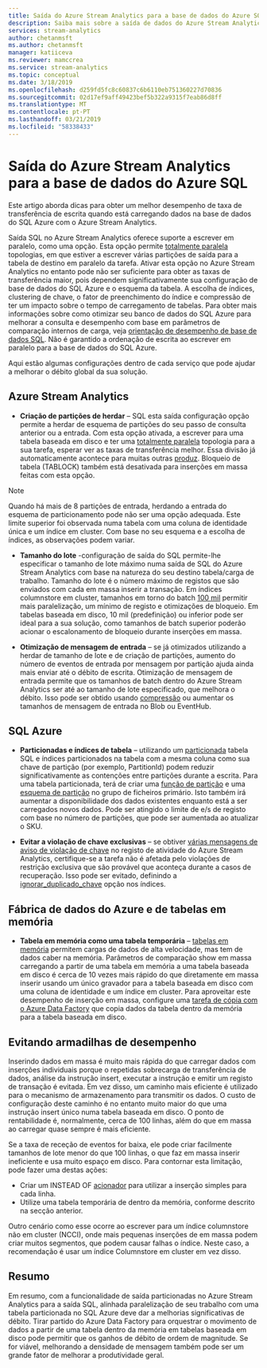 ```yaml
---
title: Saída do Azure Stream Analytics para a base de dados do Azure SQL
description: Saiba mais sobre a saída de dados do Azure Stream Analytics para o SQL Azure e obter taxas de débito de escrita mais elevadas.
services: stream-analytics
author: chetanmsft
ms.author: chetanmsft
manager: katiiceva
ms.reviewer: mamccrea
ms.service: stream-analytics
ms.topic: conceptual
ms.date: 3/18/2019
ms.openlocfilehash: d259fd5fc8c60837c6b6110eb751360227d70836
ms.sourcegitcommit: 02d17ef9aff49423bef5b322a9315f7eab86d8ff
ms.translationtype: MT
ms.contentlocale: pt-PT
ms.lasthandoff: 03/21/2019
ms.locfileid: "58338433"
---
```

# <a name="azure-stream-analytics-output-to-azure-sql-database"></a>Saída do Azure Stream Analytics para a base de dados do Azure SQL

Este artigo aborda dicas para obter um melhor desempenho de taxa de transferência de escrita quando está carregando dados na base de dados do SQL Azure com o Azure Stream Analytics.

Saída SQL no Azure Stream Analytics oferece suporte a escrever em paralelo, como uma opção. Esta opção permite [totalmente paralela](https://docs.microsoft.com/azure/stream-analytics/stream-analytics-parallelization#embarrassingly-parallel-jobs) topologias, em que estiver a escrever várias partições de saída para a tabela de destino em paralelo da tarefa. Ativar esta opção no Azure Stream Analytics no entanto pode não ser suficiente para obter as taxas de transferência maior, pois dependem significativamente sua configuração de base de dados do SQL Azure e o esquema da tabela. A escolha de índices, clustering de chave, o fator de preenchimento do índice e compressão de ter um impacto sobre o tempo de carregamento de tabelas. Para obter mais informações sobre como otimizar seu banco de dados do SQL Azure para melhorar a consulta e desempenho com base em parâmetros de comparação internos de carga, veja [orientação de desempenho de base de dados SQL](https://docs.microsoft.com/azure/sql-database/sql-database-performance-guidance). Não é garantido a ordenação de escrita ao escrever em paralelo para a base de dados do SQL Azure.

Aqui estão algumas configurações dentro de cada serviço que pode ajudar a melhorar o débito global da sua solução.

## <a name="azure-stream-analytics"></a>Azure Stream Analytics

- **Criação de partições de herdar** – SQL esta saída configuração opção permite a herdar de esquema de partições do seu passo de consulta anterior ou a entrada. Com esta opção ativada, a escrever para uma tabela baseada em disco e ter uma [totalmente paralela](https://docs.microsoft.com/azure/stream-analytics/stream-analytics-parallelization#embarrassingly-parallel-jobs) topologia para a sua tarefa, esperar ver as taxas de transferência melhor. Essa divisão já automaticamente acontece para muitas outras [produz](https://docs.microsoft.com/azure/stream-analytics/stream-analytics-parallelization#partitions-in-sources-and-sinks). Bloqueio de tabela (TABLOCK) também está desativada para inserções em massa feitas com esta opção.

> [!NOTE] 
> Quando há mais de 8 partições de entrada, herdando a entrada do esquema de particionamento pode não ser uma opção adequada. Este limite superior foi observada numa tabela com uma coluna de identidade única e um índice em cluster. Com base no seu esquema e a escolha de índices, as observações podem variar.

- **Tamanho do lote** -configuração de saída do SQL permite-lhe especificar o tamanho de lote máximo numa saída de SQL do Azure Stream Analytics com base na natureza do seu destino tabela/carga de trabalho. Tamanho do lote é o número máximo de registos que são enviados com cada em massa inserir a transação. Em índices columnstore em cluster, tamanhos em torno do batch [100 mil](https://docs.microsoft.com/sql/relational-databases/indexes/columnstore-indexes-data-loading-guidance) permitir mais paralelização, um mínimo de registo e otimizações de bloqueio. Em tabelas baseada em disco, 10 mil (predefinição) ou inferior pode ser ideal para a sua solução, como tamanhos de batch superior poderão acionar o escalonamento de bloqueio durante inserções em massa.

- **Otimização de mensagem de entrada** – se já otimizados utilizando a herdar de tamanho de lote e de criação de partições, aumento do número de eventos de entrada por mensagem por partição ajuda ainda mais enviar até o débito de escrita. Otimização de mensagem de entrada permite que os tamanhos de batch dentro do Azure Stream Analytics ser até ao tamanho de lote especificado, que melhora o débito. Isso pode ser obtido usando [compressão](https://docs.microsoft.com/azure/stream-analytics/stream-analytics-define-inputs) ou aumentar os tamanhos de mensagem de entrada no Blob ou EventHub.

## <a name="sql-azure"></a>SQL Azure

- **Particionadas e índices de tabela** – utilizando um [particionada](https://docs.microsoft.com/sql/relational-databases/partitions/partitioned-tables-and-indexes?view=sql-server-2017) tabela SQL e índices particionados na tabela com a mesma coluna como sua chave de partição (por exemplo, PartitionId) podem reduzir significativamente as contenções entre partições durante a escrita. Para uma tabela particionada, terá de criar uma [função de partição](https://docs.microsoft.com/sql/t-sql/statements/create-partition-function-transact-sql?view=sql-server-2017) e uma [esquema de partição](https://docs.microsoft.com/sql/t-sql/statements/create-partition-scheme-transact-sql?view=sql-server-2017) no grupo de ficheiros primário. Isto também irá aumentar a disponibilidade dos dados existentes enquanto está a ser carregados novos dados. Pode ser atingido o limite de e/s de registo com base no número de partições, que pode ser aumentada ao atualizar o SKU.

- **Evitar a violação de chave exclusivas** – se obtiver [várias mensagens de aviso de violação de chave](https://docs.microsoft.com/azure/stream-analytics/stream-analytics-common-troubleshooting-issues#handle-duplicate-records-in-azure-sql-database-output) no registo de atividade do Azure Stream Analytics, certifique-se a tarefa não é afetada pelo violações de restrição exclusiva que são provável que aconteça durante a casos de recuperação. Isso pode ser evitado, definindo a [ignorar\_duplicado\_chave](https://docs.microsoft.com/azure/stream-analytics/stream-analytics-common-troubleshooting-issues#handle-duplicate-records-in-azure-sql-database-output) opção nos índices.

## <a name="azure-data-factory-and-in-memory-tables"></a>Fábrica de dados do Azure e de tabelas em memória

- **Tabela em memória como uma tabela temporária** – [tabelas em memória](https://docs.microsoft.com/sql/relational-databases/in-memory-oltp/in-memory-oltp-in-memory-optimization) permitem cargas de dados de alta velocidade, mas tem de dados caber na memória. Parâmetros de comparação show em massa carregando a partir de uma tabela em memória a uma tabela baseada em disco é cerca de 10 vezes mais rápido do que diretamente em massa inserir usando um único gravador para a tabela baseada em disco com uma coluna de identidade e um índice em cluster. Para aproveitar este desempenho de inserção em massa, configure uma [tarefa de cópia com o Azure Data Factory](https://docs.microsoft.com/azure/data-factory/connector-azure-sql-database) que copia dados da tabela dentro da memória para a tabela baseada em disco.

## <a name="avoiding-performance-pitfalls"></a>Evitando armadilhas de desempenho
Inserindo dados em massa é muito mais rápida do que carregar dados com inserções individuais porque o repetidas sobrecarga de transferência de dados, análise da instrução insert, executar a instrução e emitir um registo de transação é evitada. Em vez disso, um caminho mais eficiente é utilizado para o mecanismo de armazenamento para transmitir os dados. O custo de configuração deste caminho é no entanto muito maior do que uma instrução insert único numa tabela baseada em disco. O ponto de rentabilidade é, normalmente, cerca de 100 linhas, além do que em massa ao carregar quase sempre é mais eficiente. 

Se a taxa de receção de eventos for baixa, ele pode criar facilmente tamanhos de lote menor do que 100 linhas, o que faz em massa inserir ineficiente e usa muito espaço em disco. Para contornar esta limitação, pode fazer uma destas ações:
* Criar um INSTEAD OF [acionador](https://docs.microsoft.com/en-us/sql/t-sql/statements/create-trigger-transact-sql) para utilizar a inserção simples para cada linha.
* Utilize uma tabela temporária de dentro da memória, conforme descrito na secção anterior.

Outro cenário como esse ocorre ao escrever para um índice columnstore não em cluster (NCCI), onde mais pequenas inserções de em massa podem criar muitos segmentos, que podem causar falhas o índice. Neste caso, a recomendação é usar um índice Columnstore em cluster em vez disso.

## <a name="summary"></a>Resumo

Em resumo, com a funcionalidade de saída particionadas no Azure Stream Analytics para a saída SQL, alinhada paralelização de seu trabalho com uma tabela particionada no SQL Azure deve dar a melhorias significativas de débito. Tirar partido do Azure Data Factory para orquestrar o movimento de dados a partir de uma tabela dentro da memória em tabelas baseada em disco pode permitir que os ganhos de débito de ordem de magnitude. Se for viável, melhorando a densidade de mensagem também pode ser um grande fator de melhorar a produtividade geral.

